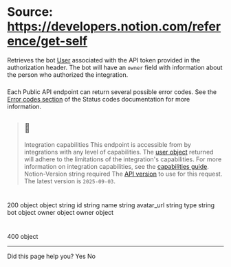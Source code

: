 # Source: https://developers.notion.com/reference/get-self

Retrieves the bot [User](https://developers.notion.com/reference/user) associated with the API token provided in the authorization header. The bot will have an `owner` field with information about the person who authorized the integration.
### [](https://developers.notion.com/reference/get-self#errors)
Each Public API endpoint can return several possible error codes. See the [Error codes section](https://developers.notion.com/reference/status-codes#error-codes) of the Status codes documentation for more information.
> ## 📘
> Integration capabilities
> This endpoint is accessible from by integrations with any level of capabilities. The [user object](https://developers.notion.com/reference/user) returned will adhere to the limitations of the integration's capabilities. For more information on integration capabilities, see the [capabilities guide](https://developers.notion.com/reference/capabilities).
Notion-Version
string
required
The [API version](https://developers.notion.com/reference/versioning) to use for this request. The latest version is `2025-09-03`.
# 
200
object
object
string
id
string
name
string
avatar_url
string
type
string
bot
object
owner
object
owner object
# 
400
object
* * *
Did this page help you?
Yes
No
